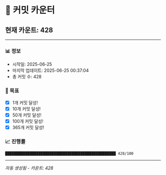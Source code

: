 # 🔢 커밋 카운터

## 현재 카운트: 428

---

### 📊 정보
- 시작일: 2025-06-25
- 마지막 업데이트: 2025-06-25 00:37:04
- 총 커밋 수: 428

### 🎯 목표
- [x] 1개 커밋 달성!
- [x] 10개 커밋 달성!
- [x] 50개 커밋 달성!
- [x] 100개 커밋 달성!
- [x] 365개 커밋 달성!

### 📈 진행률
```
██████████████████████████████████████████████████ 428/100
```

---
*자동 생성됨 - 카운트: 428*
